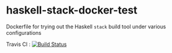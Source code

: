 # haskell-stack-docker-test
Dockerfile for trying out the Haskell `stack` build tool under various configurations

Travis CI : [![Build Status](https://travis-ci.org/ocramz/haskell-stack-docker-test.svg?branch=master)](https://travis-ci.org/ocramz/haskell-stack-docker-test)